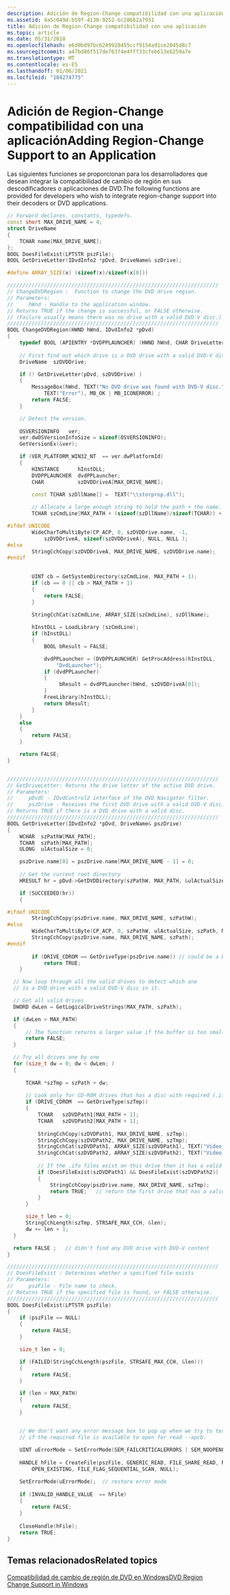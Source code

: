 ```yaml
---
description: Adición de Region-Change compatibilidad con una aplicación
ms.assetid: 4a5c049d-b59f-4130-9252-bc28662a7931
title: Adición de Region-Change compatibilidad con una aplicación
ms.topic: article
ms.date: 05/31/2018
ms.openlocfilehash: e6d0bd97bc6249928455ccf9154a91ce2045d8c7
ms.sourcegitcommit: a47bd86f517de76374e4fff33cfeb613eb259a7e
ms.translationtype: MT
ms.contentlocale: es-ES
ms.lasthandoff: 01/06/2021
ms.locfileid: "104274775"
---
```

# <a name="adding-region-change-support-to-an-application"></a><span data-ttu-id="b973d-103">Adición de Region-Change compatibilidad con una aplicación</span><span class="sxs-lookup"><span data-stu-id="b973d-103">Adding Region-Change Support to an Application</span></span>

<span data-ttu-id="b973d-104">Las siguientes funciones se proporcionan para los desarrolladores que desean integrar la compatibilidad de cambio de región en sus descodificadores o aplicaciones de DVD.</span><span class="sxs-lookup"><span data-stu-id="b973d-104">The following functions are provided for developers who wish to integrate region-change support into their decoders or DVD applications.</span></span>


```C++
// Forward declares, constants, typedefs.
const short MAX_DRIVE_NAME = 4;
struct DriveName
{
    TCHAR name[MAX_DRIVE_NAME];
};
BOOL DoesFileExist(LPTSTR pszFile);
BOOL GetDriveLetter(IDvdInfo2 *pDvd, DriveName& szDrive);

#define ARRAY_SIZE(x) (sizeof(x)/sizeof(x[0]))

/////////////////////////////////////////////////////////////////////
// ChangeDVDRegion :  Function to change the DVD drive region.
// Parameters:
//     hWnd - Handle to the application window.
// Returns TRUE if the change is successful, or FALSE otherwise.
// (Failure usually means there was no drive with a valid DVD-V disc.)
/////////////////////////////////////////////////////////////////////
BOOL ChangeDVDRegion(HWND hWnd, IDvdInfo2 *pDvd)
{
    typedef BOOL (APIENTRY *DVDPPLAUNCHER) (HWND hWnd, CHAR DriveLetter);
    
    // First find out which drive is a DVD drive with a valid DVD-V disc.
    DriveName  szDVDDrive;

    if (! GetDriveLetter(pDvd, szDVDDrive) )
    {
        MessageBox(hWnd, TEXT("No DVD drive was found with DVD-V disc."),
            TEXT("Error"), MB_OK | MB_ICONERROR) ;
        return FALSE;
    }

    // Detect the version. 
    
    OSVERSIONINFO   ver;
    ver.dwOSVersionInfoSize = sizeof(OSVERSIONINFO);
    GetVersionEx(&ver);

    if (VER_PLATFORM_WIN32_NT  == ver.dwPlatformId)
    {
        HINSTANCE      hInstDLL;
        DVDPPLAUNCHER  dvdPPLauncher;
        CHAR           szDVDDriveA[MAX_DRIVE_NAME];

        const TCHAR szDllName[] =  TEXT("\\storprop.dll");
        
        // Allocate a large enough string to hold the path + the name.
        TCHAR szCmdLine[MAX_PATH + (sizeof(szDllName)/sizeof(TCHAR)) + 1];

#ifdef UNICODE
        WideCharToMultiByte(CP_ACP, 0, szDVDDrive.name, -1,
            szDVDDriveA, sizeof(szDVDDriveA), NULL, NULL );
#else
        StringCchCopy(szDVDDriveA, MAX_DRIVE_NAME, szDVDDrive.name);
#endif  
        

        UINT cb = GetSystemDirectory(szCmdLine, MAX_PATH + 1);
        if (cb == 0 || cb > MAX_PATH + 1)
        {
            return FALSE;
        }

        StringCchCat(szCmdLine, ARRAY_SIZE(szCmdLine), szDllName);
        
        hInstDLL = LoadLibrary (szCmdLine);
        if (hInstDLL)
        {
            BOOL bResult = FALSE;

            dvdPPLauncher = (DVDPPLAUNCHER) GetProcAddress(hInstDLL,
                "DvdLauncher");
            if (dvdPPLauncher)
            {
                 bResult = dvdPPLauncher(hWnd, szDVDDriveA[0]);
            }
            FreeLibrary(hInstDLL);
            return bResult;
        }
    }  
    else  
    {
        return FALSE;
    }  

    return FALSE;
} 


/////////////////////////////////////////////////////////////////////
// GetDriveLetter: Returns the drive letter of the active DVD drive.
// Parameters:
//     pDvdC - IDvdControl2 interface of the DVD Navigator filter.
//     pszDrive - Receives the first DVD drive with a valid DVD-V disc.
// Returns TRUE if there is a DVD drive with a valid disc.
/////////////////////////////////////////////////////////////////////
BOOL GetDriveLetter(IDvdInfo2 *pDvd, DriveName& pszDrive) 
{
    WCHAR  szPathW[MAX_PATH];
    TCHAR  szPath[MAX_PATH];
    ULONG  ulActualSize = 0;

    pszDrive.name[0] = pszDrive.name[MAX_DRIVE_NAME - 1] = 0;
    
    // Get the current root directory
    HRESULT hr = pDvd->GetDVDDirectory(szPathW, MAX_PATH, &ulActualSize);

    if (SUCCEEDED(hr))
    {

#ifdef UNICODE
        StringCchCopy(pszDrive.name, MAX_DRIVE_NAME, szPathW);
#else
        WideCharToMultiByte(CP_ACP, 0, szPathW, ulActualSize, szPath, MAX_PATH, 0, 0);
        StringCchCopy(pszDrive.name, MAX_DRIVE_NAME, szPath);
#endif  
        
        if (DRIVE_CDROM == GetDriveType(pszDrive.name)) // could be a DVD drive
            return TRUE;
    }

  // Now loop through all the valid drives to detect which one
  // is a DVD drive with a valid DVD-V disc in it.

  // Get all valid drives
  DWORD dwLen = GetLogicalDriveStrings(MAX_PATH, szPath);

  if (dwLen > MAX_PATH)
  {
      // The function returns a larger value if the buffer is too small.
      return FALSE;
  }

  // Try all drives one by one
  for (size_t dw = 0; dw < dwLen; ) 
  {
      
      TCHAR *szTmp = szPath + dw;
      
      // Look only for CD-ROM drives that has a disc with required (.ifo) files
      if (DRIVE_CDROM  == GetDriveType(szTmp)) 
      {
          TCHAR   szDVDPath1[MAX_PATH + 1];
          TCHAR   szDVDPath2[MAX_PATH + 1];
          
          StringCchCopy(szDVDPath1, MAX_DRIVE_NAME, szTmp);
          StringCchCopy(szDVDPath2, MAX_DRIVE_NAME, szTmp);
          StringCchCat(szDVDPath1, ARRAY_SIZE(szDVDPath1), TEXT("Video_ts\\Video_ts.ifo"));
          StringCchCat(szDVDPath2, ARRAY_SIZE(szDVDPath2), TEXT("Video_ts\\Vts_01_0.ifo"));
          
          // If the .ifo files exist on this drive then it has a valid DVD-V disc
          if (DoesFileExist(szDVDPath1) && DoesFileExist(szDVDPath2))    
          {
              StringCchCopy(pszDrive.name, MAX_DRIVE_NAME, szTmp);
              return TRUE;   // return the first drive that has a valid DVD-V disc
          }
      }

      size_t len = 0;
      StringCchLength(szTmp, STRSAFE_MAX_CCH, &len);
      dw += len + 1;
  }

  return FALSE ;   // didn't find any DVD drive with DVD-V content
} 

/////////////////////////////////////////////////////////////////////
// DoesFileExist : Determines whether a specified file exists
// Parameters:
//     pszFile - File name to check.
// Returns TRUE if the specified file is found, or FALSE otherwise.
/////////////////////////////////////////////////////////////////////
BOOL DoesFileExist(LPTSTR pszFile)
{
    if (pszFile == NULL)
    {
        return FALSE;
    }

    size_t len = 0;

    if (FAILED(StringCchLength(pszFile, STRSAFE_MAX_CCH, &len)))
    {
        return FALSE;
    }

    if (len > MAX_PATH)
    {
        return FALSE;
    }


    // We don't want any error message box to pop up when we try to test
    // if the required file is available to open for read --apcb.
    
    UINT uErrorMode = SetErrorMode(SEM_FAILCRITICALERRORS | SEM_NOOPENFILEERRORBOX);
    
    HANDLE hFile = CreateFile(pszFile, GENERIC_READ, FILE_SHARE_READ, NULL, 
        OPEN_EXISTING, FILE_FLAG_SEQUENTIAL_SCAN, NULL);

    SetErrorMode(uErrorMode);  // restore error mode
    
    if (INVALID_HANDLE_VALUE  == hFile) 
    {
        return FALSE;    
    }
    
    CloseHandle(hFile);
    return TRUE;
} 
```



## <a name="related-topics"></a><span data-ttu-id="b973d-105">Temas relacionados</span><span class="sxs-lookup"><span data-stu-id="b973d-105">Related topics</span></span>

<dl> <dt>

[<span data-ttu-id="b973d-106">Compatibilidad de cambio de región de DVD en Windows</span><span class="sxs-lookup"><span data-stu-id="b973d-106">DVD Region Change Support in Windows</span></span>](dvd-region-change-support-in-windows.md)
</dt> </dl>

 

 



